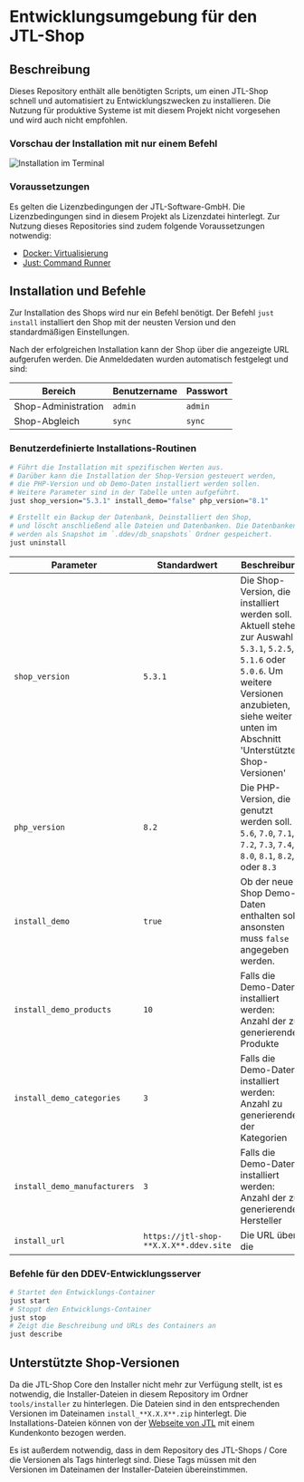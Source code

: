 # Entwicklungsumgebung für den JTL-Shop

## Beschreibung

Dieses Repository enthält alle benötigten Scripts, um einen JTL-Shop schnell und automatisiert zu Entwicklungszwecken zu installieren. Die Nutzung für produktive Systeme ist mit diesem Projekt nicht vorgesehen und wird auch nicht empfohlen.

### Vorschau der Installation mit nur einem Befehl

![Installation im Terminal](https://github.com/cloudmaker97/JTL-Shop-Entwicklungsumgebung/assets/4189795/98325070-fb9a-4f19-94b0-89bc162a07db)

### Voraussetzungen

Es gelten die Lizenzbedingungen der JTL-Software-GmbH. Die Lizenzbedingungen sind in diesem Projekt als Lizenzdatei hinterlegt. Zur Nutzung dieses Repositories sind zudem folgende Voraussetzungen notwendig:

- [Docker: Virtualisierung](https://www.docker.com/)
- [Just: Command Runner](https://just.systems/)

## Installation und Befehle

Zur Installation des Shops wird nur ein Befehl benötigt. Der Befehl `just install` installiert den Shop mit der neusten Version und den standardmäßigen Einstellungen. 

Nach der erfolgreichen Installation kann der Shop über die angezeigte URL aufgerufen werden. Die Anmeldedaten wurden automatisch festgelegt und sind:

| Bereich | Benutzername | Passwort |
| --- | --- | --- |
| Shop-Administration | `admin` | `admin` |
| Shop-Abgleich | `sync` | `sync` |

### Benutzerdefinierte Installations-Routinen

```bash
# Führt die Installation mit spezifischen Werten aus. 
# Darüber kann die Installation der Shop-Version gesteuert werden, 
# die PHP-Version und ob Demo-Daten installiert werden sollen.
# Weitere Parameter sind in der Tabelle unten aufgeführt.
just shop_version="5.3.1" install_demo="false" php_version="8.1"
```

```bash
# Erstellt ein Backup der Datenbank, Deinstalliert den Shop,  
# und löscht anschließend alle Dateien und Datenbanken. Die Datenbanken
# werden als Snapshot im `.ddev/db_snapshots` Ordner gespeichert.
just uninstall
```

| Parameter | Standardwert | Beschreibung |
| --- | --- | --- |
| `shop_version` | `5.3.1` | Die Shop-Version, die installiert werden soll. Aktuell stehen zur Auswahl `5.3.1`, `5.2.5`, `5.1.6` oder `5.0.6`. Um weitere Versionen anzubieten, siehe weiter unten im Abschnitt 'Unterstützte Shop-Versionen' |
| `php_version` | `8.2` | Die PHP-Version, die genutzt werden soll. `5.6`, `7.0`, `7.1`, `7.2`, `7.3`, `7.4`, `8.0`, `8.1`, `8.2`, oder `8.3` |
| `install_demo` | `true` | Ob der neue Shop Demo-Daten enthalten soll, ansonsten muss `false` angegeben werden. |
| `install_demo_products` | `10` | Falls die Demo-Daten installiert werden: Anzahl der zu generierenden Produkte |
| `install_demo_categories` | `3` | Falls die Demo-Daten installiert werden: Anzahl zu generierenden der Kategorien |
| `install_demo_manufacturers` | `3` | Falls die Demo-Daten installiert werden: Anzahl der zu generierenden Hersteller |
| `install_url` | `https://jtl-shop-**X.X.X**.ddev.site` | Die URL über die  |

### Befehle für den DDEV-Entwicklungsserver

```bash
# Startet den Entwicklungs-Container
just start
# Stoppt den Entwicklungs-Container 
just stop 
# Zeigt die Beschreibung und URLs des Containers an
just describe 
```

## Unterstützte Shop-Versionen

Da die JTL-Shop Core den Installer nicht mehr zur Verfügung stellt, ist es notwendig, die Installer-Dateien in diesem Repository im Ordner `tools/installer` zu hinterlegen. Die Dateien sind in den entsprechenden Versionen im Dateinamen `install_**X.X.X**.zip` hinterlegt. Die Installations-Dateien können von der [Webseite von JTL](https://www.jtl-software.de/) mit einem Kundenkonto bezogen werden.

Es ist außerdem notwendig, dass in dem Repository des JTL-Shops / Core die Versionen als Tags hinterlegt sind. Diese Tags müssen mit den Versionen im Dateinamen der Installer-Dateien übereinstimmen.
